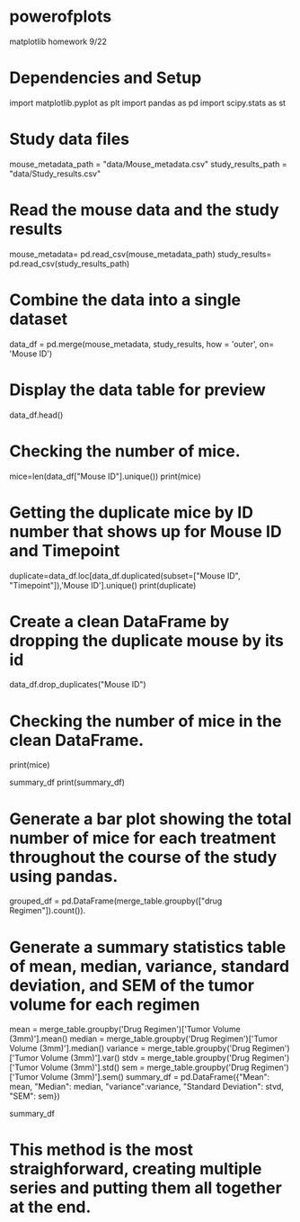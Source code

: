 # powerofplots
matplotlib homework 9/22
# Dependencies and Setup
import matplotlib.pyplot as plt
import pandas as pd
import scipy.stats as st

# Study data files
mouse_metadata_path = "data/Mouse_metadata.csv"
study_results_path = "data/Study_results.csv"

# Read the mouse data and the study results
mouse_metadata= pd.read_csv(mouse_metadata_path)
study_results= pd.read_csv(study_results_path)

# Combine the data into a single dataset
data_df = pd.merge(mouse_metadata, study_results, how = 'outer', on= 'Mouse ID')

# Display the data table for preview
data_df.head()

# Checking the number of mice.
mice=len(data_df["Mouse ID"].unique())
print(mice)

# Getting the duplicate mice by ID number that shows up for Mouse ID and Timepoint
duplicate=data_df.loc[data_df.duplicated(subset=["Mouse ID", "Timepoint"]),'Mouse ID'].unique()
print(duplicate)

# Create a clean DataFrame by dropping the duplicate mouse by its id
data_df.drop_duplicates("Mouse ID")


# Checking the number of mice in the clean DataFrame.
print(mice)

summary_df
print(summary_df)

# Generate a bar plot showing the total number of mice for each treatment throughout the course of the study using pandas. 

grouped_df = pd.DataFrame(merge_table.groupby(["drug Regimen"]).count()).

# Generate a summary statistics table of mean, median, variance, standard deviation, and SEM of the tumor volume for each regimen
mean = merge_table.groupby('Drug Regimen')['Tumor Volume (3mm)'].mean()
median =  merge_table.groupby('Drug Regimen')['Tumor Volume (3mm)'].median()
variance = merge_table.groupby('Drug Regimen')['Tumor Volume (3mm)'].var()
stdv = merge_table.groupby('Drug Regimen')['Tumor Volume (3mm)'].std()
sem = merge_table.groupby('Drug Regimen')['Tumor Volume (3mm)'].sem()
summary_df = pd.DataFrame({"Mean": mean, "Median": median, "variance":variance, "Standard Deviation": stvd, "SEM": sem})

summary_df
# This method is the most straighforward, creating multiple series and putting them all together at the end.
